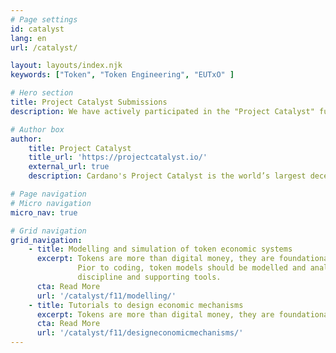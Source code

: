 ```yaml
---
# Page settings
id: catalyst
lang: en
url: /catalyst/

layout: layouts/index.njk
keywords: ["Token", "Token Engineering", "EUTxO" ]

# Hero section
title: Project Catalyst Submissions
description: We have actively participated in the "Project Catalyst" funding rounds. Our continued submissions reflect our commitment to advancing the ecosystem through token engineering education and tools.

# Author box
author:
    title: Project Catalyst
    title_url: 'https://projectcatalyst.io/'
    external_url: true
    description: Cardano's Project Catalyst is the world’s largest decentralized innovation engine for solving real-world challenges. 

# Page navigation
# Micro navigation
micro_nav: true

# Grid navigation
grid_navigation:
    - title: Modelling and simulation of token economic systems
      excerpt: Tokens are more than digital money, they are foundational to digital economic systems. 
               Pior to coding, token models should be modelled and analysed. That requires an engineering 
               discipline and supporting tools.
      cta: Read More
      url: '/catalyst/f11/modelling/'
    - title: Tutorials to design economic mechanisms
      excerpt: Tokens are more than digital money, they are foundational to digital economic systems. However the knowledge needed to design and verify good token-based micro-economies on Cardano and EUTxO does not exist.
      cta: Read More
      url: '/catalyst/f11/designeconomicmechanisms/'                           
---
```

